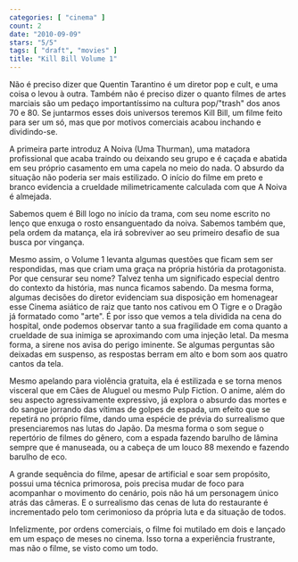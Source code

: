 ```yaml
---
categories: [ "cinema" ]
count: 2
date: "2010-09-09"
stars: "5/5"
tags: [ "draft", "movies" ]
title: "Kill Bill Volume 1"
---
```

Não é preciso dizer que Quentin Tarantino é um diretor pop e cult, e
uma coisa o levou à outra. Também não é preciso dizer o quanto filmes
de artes marciais são um pedaço importantíssimo na cultura pop/"trash"
dos anos 70 e 80. Se juntarmos esses dois universos teremos Kill Bill,
um filme feito para ser um só, mas que por motivos comerciais acabou
inchando e dividindo-se.

A primeira parte introduz A Noiva (Uma Thurman), uma matadora profissional
que acaba traindo ou deixando seu grupo e é caçada e abatida em seu
próprio casamento em uma capela no meio do nada. O absurdo da situação
não poderia ser mais estilizado. O início do filme em preto e branco
evidencia a crueldade milimetricamente calculada com que A Noiva é
almejada.

Sabemos quem é Bill logo no início da trama, com seu nome escrito no
lenço que enxuga o rosto ensanguentado da noiva. Sabemos também que,
pela ordem da matança, ela irá sobreviver ao seu primeiro desafio de
sua busca por vingança.

Mesmo assim, o Volume 1 levanta algumas questões que ficam sem
ser respondidas, mas que criam uma graça na própria história da
protagonista. Por que censurar seu nome? Talvez tenha um significado
especial dentro do contexto da história, mas nunca ficamos sabendo. Da
mesma forma, algumas decisões do diretor evidenciam sua disposição
em homenagear esse Cinema asiático de raiz que tanto nos cativou em O
Tigre e o Dragão já formatado como "arte". É por isso que vemos a
tela dividida na cena do hospital, onde podemos observar tanto a sua
fragilidade em coma quanto a crueldade de sua inimiga se aproximando
com uma injeção letal. Da mesma forma, a sirene nos avisa do perigo
iminente. Se algumas perguntas são deixadas em suspenso, as respostas
berram em alto e bom som aos quatro cantos da tela.

Mesmo apelando para violência gratuita, ela é estilizada e se torna
menos visceral que em Cães de Aluguel ou mesmo Pulp Fiction. O anime,
além do seu aspecto agressivamente expressivo, já explora o absurdo
das mortes e do sangue jorrando das vítimas de golpes de espada, um
efeito que se repetirá no próprio filme, dando uma espécie de prévia
do surrealismo que presenciaremos nas lutas do Japão. Da mesma forma
o som segue o repertório de filmes do gênero, com a espada fazendo
barulho de lâmina sempre que é manuseada, ou a cabeça de um louco 88
mexendo e fazendo barulho de eco.

A grande sequência do filme, apesar de artificial e soar sem propósito,
possui uma técnica primorosa, pois precisa mudar de foco para acompanhar
o movimento do cenário, pois não há um personagem único atrás das
câmeras. E o surrealismo das cenas de luta do restaurante é incrementado
pelo tom cerimonioso da própria luta e da situação de todos.

Infelizmente, por ordens comerciais, o filme foi mutilado em dois e
lançado em um espaço de meses no cinema. Isso torna a experiência
frustrante, mas não o filme, se visto como um todo.
